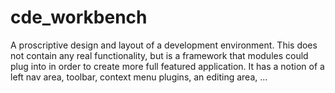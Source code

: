 # cde_workbench

A proscriptive design and layout of a development environment. This does not
contain any real functionality, but is a framework that modules could plug
into in order to create more full featured application. It has a notion of a
left nav area, toolbar, context menu plugins, an editing area, ...
